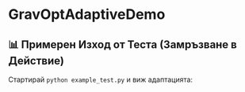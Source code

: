 # GravOptAdaptiveDemo
## 📊 Примерен Изход от Теста (Замръзване в Действие)
Стартирай `python example_test.py` и виж адаптацията:
